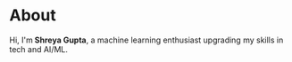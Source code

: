 # About
Hi, I'm<b> Shreya Gupta</b>, a machine learning enthusiast upgrading my skills in tech and AI/ML.
